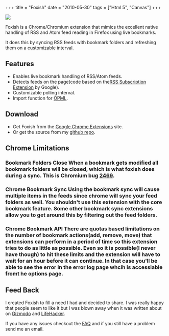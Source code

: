 +++
title = "Foxish"
date = "2010-05-30"
tags = ["Html 5", "Canvas"]
+++

![](/images/projects/foxish.png)

Foxish is a Chrome/Chromium extension that mimics the excellent native handling of RSS and Atom feed reading in Firefox using live bookmarks.

It does this by syncing RSS feeds with bookmark folders and refreshing them on a customizable interval.

## Features

* Enables live bookmark handling of RSS/Atom feeds.
* Detects feeds on the page(code based on the[RSS Subscription Extension](https\://chrome.google.com/extensions/detail/nlbjncdgjeocebhnmkbbbdekmmmcbfjd) by Google).
* Customizable polling interval.
* Import function for [OPML](http\://en.wikipedia.org/wiki/OPML).

## Download
* Get Foxish from the [Google Chrome Extensions](https\://chrome.google.com/extensions/detail/jpgagcapnkccceppgljfpoadahaopjdb) site.
* Or get the source from my [github repo](https\://github.com/davidhampgonsalves/foxish).

## Chrome Limitations
### Bookmark Folders Close When a bookmark gets modified all bookmark folders will be closed, which is what foxish does during a sync. This is Chromium bug [2469](http\://code.google.com/p/chromium/issues/detail?id=2469).

### Chrome Bookmark Sync Using the bookmark sync will cause multiple items in the feeds since chrome will sync your feed folders as well. You shouldn't use this extension with the core bookmark feature. Some other bookmark sync extensions allow you to get around this by filtering out the feed folders.

### Chrome Bookmark API There are quotas based limitations on the number of bookmark actions(add, remove, move) that extensions can perform in a period of time so this extension tries to do as little as possible. Even so it is possible(I never have though) to hit these limits and the extension will have to wait for an hour before it can continue. In that case you'll be able to see the error in the error log page whcih is accessiable fromt he options page.

## Feed Back
I created Foxish to fill a need I had and decided to share. I was really happy that people seem to like it but I was blown away when it was written about on [Gizmodo](http\://gizmodo.com/5609633/10-add+ons-you-have-to-know-about-for-google-chrome) and [LifeHacker](http\://lifehacker.com/5603602/foxish-live-rss-adds-live-bookmarks-to-google-chrome).

If you have any issues checkout the [FAQ](/blog/2010/05/Foxish-faq/) and if you still have a problem send me an email.
